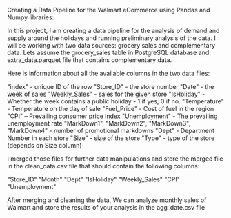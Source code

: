 Creating a Data Pipeline for the Walmart eCommerce using Pandas and Numpy libraries:

In this project, I am creating a data pipeline for the analysis of demand and supply around the holidays and running preliminary analysis of the data. I will be working with two data sources: grocery sales and complementary data. Lets assume the grocery_sales table in PostgreSQL database and extra_data.parquet file that contains complementary data.

Here is information about all the available columns in the two data files:

"index" - unique ID of the row
"Store_ID" - the store number
"Date" - the week of sales
"Weekly_Sales" - sales for the given store
"IsHoliday" - Whether the week contains a public holiday - 1 if yes, 0 if no.
"Temperature" - Temperature on the day of sale
"Fuel_Price" - Cost of fuel in the region
"CPI" – Prevailing consumer price index
"Unemployment" - The prevailing unemployment rate
"MarkDown1", "MarkDown2", "MarkDown3", "MarkDown4" - number of promotional markdowns
"Dept" - Department Number in each store
"Size" - size of the store
"Type" - type of the store (depends on Size column)

I merged those files for further data manipulations and store the merged file in the clean_data.csv file that should contain the following columns:

"Store_ID"
"Month"
"Dept"
"IsHoliday"
"Weekly_Sales"
"CPI"
"Unemployment"

After merging and cleaning the data, We can analyze monthly sales of Walmart and store the results of your analysis in the agg_date.csv file
